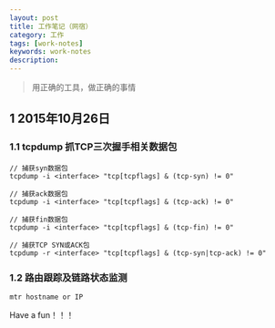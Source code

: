 ```yaml
---
layout: post
title: 工作笔记（网宿）
category: 工作
tags: [work-notes]
keywords: work-notes
description:
---
```


> 用正确的工具，做正确的事情


## 1 2015年10月26日

### 1.1 tcpdump 抓TCP三次握手相关数据包

	// 捕获syn数据包
	tcpdump -i <interface> "tcp[tcpflags] & (tcp-syn) != 0" 
	
	// 捕获ack数据包
	tcpdump -i <interface> "tcp[tcpflags] & (tcp-ack) != 0"

	// 捕获fin数据包
	tcpdump -i <interface> "tcp[tcpflags] & (tcp-fin) != 0"

	// 捕获TCP SYN或ACK包
	tcpdump -r <interface> "tcp[tcpflags] & (tcp-syn|tcp-ack) != 0"

### 1.2 路由跟踪及链路状态监测

	mtr hostname or IP



	
Have a fun！！！